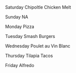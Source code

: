 Saturday 
Chipoltle Chicken Melt

Sunday
NA 

Monday 
Pizza 

Tuesday 
 Smash Burgers 

Wednesday 
Poulet au Vin Blanc

Thursday 
Tilapia Tacos 

Friday 
Alfredo 
